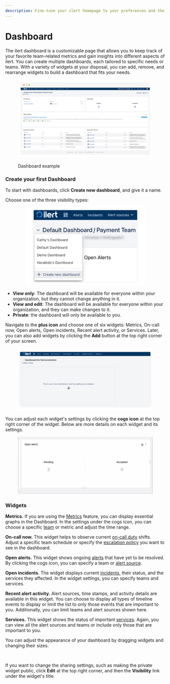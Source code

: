 ```yaml
---
description: Fine-tune your ilert homepage to your preferences and the needs of your team.
---
```


# Dashboard

The ilert dashboard is a customizable page that allows you to keep track of your favorite team-related metrics and gain insights into different aspects of ilert. You can create multiple dashboards, each tailored to specific needs or teams. With a variety of widgets at your disposal, you can add, remove, and rearrange widgets to build a dashboard that fits your needs.

<figure><img src="../.gitbook/assets/Group 1321314513.png" alt=""><figcaption><p>Dashboard example</p></figcaption></figure>

### Create your first Dashboard

To start with dashboards, click **Create new dashboard**, and give it a name.&#x20;

Choose one of the three visibility types:

<div align="center">

<figure><img src="../.gitbook/assets/pika-1726218155326-2x.png" alt="" width="375"><figcaption></figcaption></figure>

</div>

* **View only**: The dashboard will be available for everyone within your organization, but they cannot change anything in it.
* **View and edit**: The dashboard will be available for everyone within your organization, and they can make changes to it.
* **Private**: the dashboard will only be available to you.

Navigate to the **plus icon** and choose one of six widgets: Metrics, On-call now, Open alerts, Open incidents, Recent alert activity, or Services. Later, you can also add widgets by clicking the **Add** button at the top right corner of your screen.

<figure><img src="../.gitbook/assets/pika-1726065563121-2x.png" alt=""><figcaption></figcaption></figure>

You can adjust each widget's settings by clicking the **cogs icon** at the top right corner of the widget. Below are more details on each widget and its settings.

<figure><img src="../.gitbook/assets/Dashboard-1.gif" alt=""><figcaption></figcaption></figure>

### Widgets

**Metrics.** If you are using the [Metrics](../incident-comms-and-status-pages/metrics/) feature, you can display essential graphs in the Dashboard. In the settings under the cogs icon, you can choose a specific [team](../user-administration/teams.md) or metric and adjust the time range.

**On-call now.** This widget helps to observe current [on-call duty](broken-reference) shifts. Adjust a specific team schedule or specify the [escalation policy](../on-call-management-and-escalations/escalation-policies.md) you want to see in the dashboard.&#x20;

**Open alerts.** This widget shows ongoing [alerts](broken-reference) that have yet to be resolved. By clicking the cogs icon, you can specify a team or [alert source](alert-sources.md).

**Open incidents**. The widget displays current [incidents](../incident-comms-and-status-pages/incidents.md), their status, and the services they affected. In the widget settings, you can specify teams and services.

**Recent alert activity.** Alert sources, time stamps, and activity details are available in this widget. You can choose to display all types of timeline events to display or limit the list to only those events that are important to you. Additionally, you can limit teams and alert sources shown here.

**Services.** This widget shows the status of important [services](../incident-comms-and-status-pages/services.md). Again, you can view all the alert sources and teams or include only those that are important to you.&#x20;

You can adjust the appearance of your dashboard by dragging widgets and changing their sizes.&#x20;

<figure><img src="../.gitbook/assets/Dashboard 01.gif" alt=""><figcaption></figcaption></figure>

If you want to change the sharing settings, such as making the private widget public, click **Edit** at the top right corner, and then the **Visibility** link under the widget's title.
